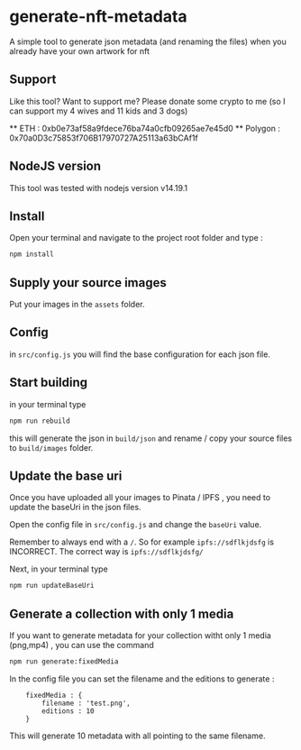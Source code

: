 # generate-nft-metadata

A simple tool to generate json metadata (and renaming the files) when you already have your own artwork for nft


## Support

Like this tool? Want to support me? Please donate some crypto to me (so I can support my 4 wives and 11 kids and 3 dogs) 

** ETH : 0xb0e73af58a9fdece76ba74a0cfb09265ae7e45d0
** Polygon : 0x70a0D3c75853f706B17970727A25113a63bCAf1f

## NodeJS version
This tool was tested with nodejs version v14.19.1

## Install

Open your terminal and navigate to the project root folder and type :

```sh
npm install
```

## Supply your source images

Put your images in the `assets` folder.

## Config

in `src/config.js` you will find the base configuration for each json file.

## Start building

in your terminal type 

```sh
npm run rebuild
```

this will generate the json in `build/json` and rename / copy your source files to `build/images` folder.

## Update the base uri

Once you have uploaded all your images to Pinata / IPFS , you need to update the baseUri in the json files.

Open the config file in `src/config.js`  and change the `baseUri` value. 

Remember to always end with a `/`. So for example `ipfs://sdflkjdsfg` is INCORRECT. The correct way is `ipfs://sdflkjdsfg/`

Next, in your terminal type

```sh
npm run updateBaseUri
```

## Generate a collection with only 1 media

If you want to generate metadata for your collection witht only 1 media (png,mp4) , you can use the command

```sh
npm run generate:fixedMedia
```

In the config file you can set the filename and the editions to generate :

```
    fixedMedia : {
        filename : 'test.png',
        editions : 10
    }
```

This will generate 10 metadata with all pointing to the same filename.